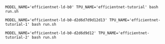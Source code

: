 `MODEL_NAME='efficientnet-ld-b0' TPU_NAME='efficientnet-tutorial' bash run.sh`

`MODEL_NAME='efficientnet-ld-b0-d2d6d7d9d12d13' TPU_NAME='efficientnet-tutorial-1' bash run.sh`

`MODEL_NAME='efficientnet-ld-b0-d2d6d9d12' TPU_NAME='efficientnet-tutorial-2' bash run.sh`
